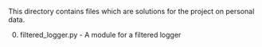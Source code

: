 This directory contains files which are solutions for the project on personal data.

0) filtered_logger.py - A module for a filtered logger